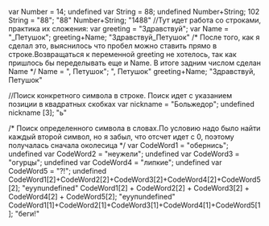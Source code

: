 var Number = 14;
undefined
var String = 88;
undefined
Number+String;
102
String = "88";
"88"
Number+String;
"1488"
//Тут идет работа со строками, практика их сложения:
var greeting = "Здравствуй";
var Name = "_Петушок";
greeting+Name;
"Здравствуй_Петушок"
/* После того, как я сделал это, выяснилось что пробел можно ставить прямо в строке.Возвращаться к переменной greeting не хотелось, так как пришлось бы переделывать еще и Name. В итоге задним числом сделан Name */
Name = ", Петушок";
", Петушок"
greeting+Name;
"Здравствуй, Петушок"

//Поиск конкретного символа в строке. Поиск идет с указанием позиции в квадратных скобках
var nickname = "Больжедор";
undefined
nickname [3];
"ь"

/* Поиск определенного символа в словах.По условию надо было найти каждый второй символ, но я забыл, что отсчет идет с 0, поэтому получалась сначала околесица */
var CodeWord1 = "обернись";
undefined
var CodeWord2 = "неужели";
undefined
var CodeWord3 = "огурцы";
undefined
var CodeWord4 = "липкие";
undefined
var CodeWord5 = "?!";
undefined
CodeWord1[2]+CodeWord2[2]+CodeWord3[2]+CodeWord4[2]+CodeWord5[2];
"еуупundefined"
CodeWord1[2] + CodeWord2[2] + CodeWord3[2] + CodeWord4[2] + CodeWord5[2];
"еуупundefined"
CodeWord1[1]+CodeWord2[1]+CodeWord3[1]+CodeWord4[1]+CodeWord5[1];
"беги!"
